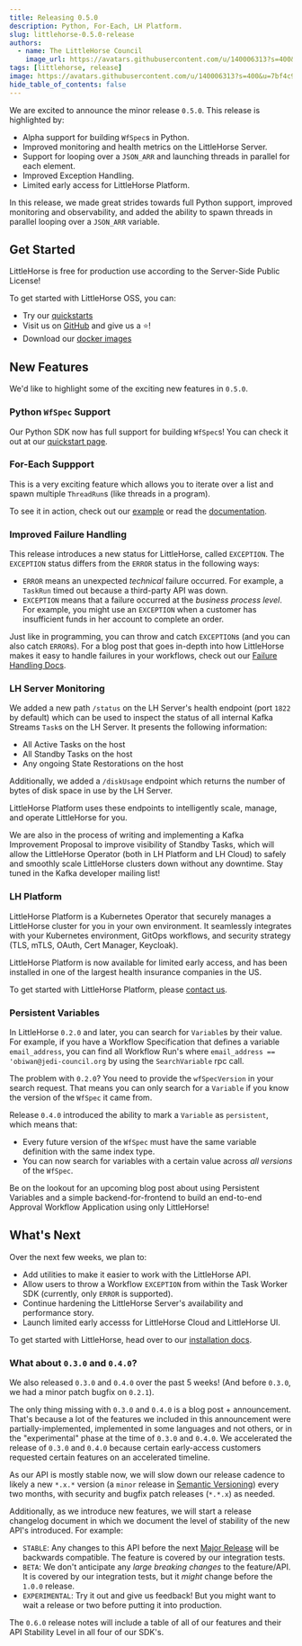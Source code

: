 ```yaml
---
title: Releasing 0.5.0
description: Python, For-Each, LH Platform.
slug: littlehorse-0.5.0-release
authors:
  - name: The LittleHorse Council
    image_url: https://avatars.githubusercontent.com/u/140006313?s=400&u=7bf4c91d92dfe590ac71bb6b4821e1a81aa5b712&v=4
tags: [littlehorse, release]
image: https://avatars.githubusercontent.com/u/140006313?s=400&u=7bf4c91d92dfe590ac71bb6b4821e1a81aa5b712&v=4
hide_table_of_contents: false
---
```


We are excited to announce the minor release `0.5.0`. <!-- truncate --> This release is highlighted by:

* Alpha support for building `WfSpec`s in Python.
* Improved monitoring and health metrics on the LittleHorse Server.
* Support for looping over a `JSON_ARR` and launching threads in parallel for each element.
* Improved Exception Handling.
* Limited early access for LittleHorse Platform.

In this release, we made great strides towards full Python support, improved monitoring and observability, and added the ability to spawn threads in parallel looping over a `JSON_ARR` variable.

## Get Started

LittleHorse is free for production use according to the Server-Side Public License!

To get started with LittleHorse OSS, you can:

* Try our [quickstarts](https://littlehorse.dev/docs/developer-guide/install)
* Visit us on [GitHub](https://github.com/littlehorse-enterprises/littlehorse) and give us a :star:!
* Download our [docker images](https://gallery.ecr.aws/littlehorse)

## New Features

We'd like to highlight some of the exciting new features in `0.5.0`.

### Python `WfSpec` Support

Our Python SDK now has full support for building `WfSpec`s! You can check it out at our [quickstart page](/docs/developer-guide/install).

### For-Each Suppport

This is a very exciting feature which allows you to iterate over a list and spawn multiple `ThreadRun`s (like threads in a program).

To see it in action, check out our [example](https://github.com/littlehorse-enterprises/littlehorse/tree/master/examples/spawn-thread-foreach) or read the [documentation](https://littlehorse.dev/docs/developer-guide/wfspec-development/child-threads).

### Improved Failure Handling

This release introduces a new status for LittleHorse, called `EXCEPTION`. The `EXCEPTION` status differs from the `ERROR` status in the following ways:

* `ERROR` means an unexpected _technical_ failure occurred. For example, a `TaskRun` timed out because a third-party API was down.
* `EXCEPTION` means that a failure occurred at the _business process level_. For example, you might use an `EXCEPTION` when a customer has insufficient funds in her account to complete an order.

Just like in programming, you can throw and catch `EXCEPTION`s (and you can also catch `ERROR`s). For a blog post that goes in-depth into how LittleHorse makes it easy to handle failures in your workflows, check out our [Failure Handling Docs](/docs/concepts/exception-handling).

### LH Server Monitoring

We added a new path `/status` on the LH Server's health endpoint (port `1822` by default) which can be used to inspect the status of all internal Kafka Streams `Task`s on the LH Server. It presents the following information:

* All Active Tasks on the host
* All Standby Tasks on the host
* Any ongoing State Restorations on the host

Additionally, we added a `/diskUsage` endpoint which returns the number of bytes of disk space in use by the LH Server.

LittleHorse Platform uses these endpoints to intelligently scale, manage, and operate LittleHorse for you.

We are also in the process of writing and implementing a Kafka Improvement Proposal to improve visibility of Standby Tasks, which will allow the LittleHorse Operator (both in LH Platform and LH Cloud) to safely and smoothly scale LittleHorse clusters down without any downtime. Stay tuned in the Kafka developer mailing list!

### LH Platform

LittleHorse Platform is a Kubernetes Operator that securely manages a LittleHorse cluster for you in your own environment. It seamlessly integrates with your Kubernetes environment, GitOps workflows, and security strategy (TLS, mTLS, OAuth, Cert Manager, Keycloak).

LittleHorse Platform is now available for limited early access, and has been installed in one of the largest health insurance companies in the US.

To get started with LittleHorse Platform, please [contact us](https://docs.google.com/forms/d/e/1FAIpQLScXVvTYy4LQnYoFoRKRQ7ppuxe0KgncsDukvm96qKN0pU5TnQ/viewform?usp=sf_link).


### Persistent Variables

In LittleHorse `0.2.0` and later, you can search for `Variable`s by their value. For example, if you have a Workflow Specification that defines a variable `email_address`, you can find all Workflow Run's where `email_address == 'obiwan@jedi-council.org`  by using the `SearchVariable` rpc call.

The problem with `0.2.0`? You need to provide the `wfSpecVersion` in your search request. That means you can only search for a `Variable` if you know the version of the `WfSpec` it came from.

Release `0.4.0` introduced the ability to mark a `Variable` as `persistent`, which means that:
* Every future version of the `WfSpec` must have the same variable definition with the same index type.
* You can now search for variables with a certain value across _all versions_ of the `WfSpec`.

Be on the lookout for an upcoming blog post about using Persistent Variables and a simple backend-for-frontend to build an end-to-end Approval Workflow Application using only LittleHorse!

## What's Next

Over the next few weeks, we plan to:

* Add utilities to make it easier to work with the LittleHorse API.
* Allow users to throw a Workflow `EXCEPTION` from within the Task Worker SDK (currently, only `ERROR` is supported).
* Continue hardening the LittleHorse Server's availability and performance story.
* Launch limited early accesss for LittleHorse Cloud and LittleHorse UI.

To get started with LittleHorse, head over to our [installation docs](https://littlehorse.dev/docs/developer-guide/install).

### What about `0.3.0` and `0.4.0`?

We also released `0.3.0` and `0.4.0` over the past 5 weeks! (And before `0.3.0`, we had a minor patch bugfix on `0.2.1`).

The only thing missing with `0.3.0` and `0.4.0` is a blog post + announcement. That's because a lot of the features we included in this announcement were partially-implemented, implemented in some languages and not others, or in the "experimental" phase at the time of `0.3.0` and `0.4.0`. We accelerated the release of `0.3.0` and `0.4.0` because certain early-access customers requested certain features on an accelerated timeline.

As our API is mostly stable now, we will slow down our release cadence to likely a new `*.x.*` version (a `minor` release in [Semantic Versioning](https://semver.org)) every two months, with security and bugfix patch releases (`*.*.x`) as needed.

Additionally, as we introduce new features, we will start a release changelog document in which we document the level of stability of the new API's introduced. For example:
* `STABLE`: Any changes to this API before the next [Major Release](https://semver.org) will be backwards compatible. The feature is covered by our integration tests.
* `BETA`: We don't anticipate any _large breaking changes_ to the feature/API. It is covered by our integration tests, but it _might_ change before the `1.0.0` release.
* `EXPERIMENTAL`: Try it out and give us feedback! But you might want to wait a release or two before putting it into production.

The `0.6.0` release notes will include a table of all of our features and their API Stability Level in all four of our SDK's.
